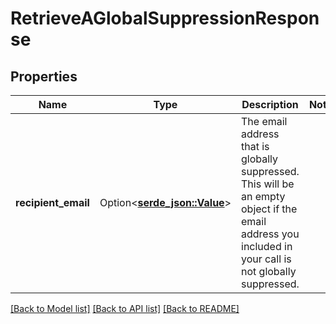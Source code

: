 # RetrieveAGlobalSuppressionResponse

## Properties

Name | Type | Description | Notes
------------ | ------------- | ------------- | -------------
**recipient_email** | Option<[**serde_json::Value**](.md)> | The email address that is globally suppressed. This will be an empty object if the email address you included in your call is not globally suppressed. | 

[[Back to Model list]](../README.md#documentation-for-models) [[Back to API list]](../README.md#documentation-for-api-endpoints) [[Back to README]](../README.md)


